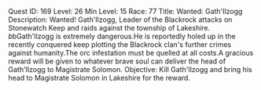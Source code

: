 Quest ID: 169
Level: 26
Min Level: 15
Race: 77
Title: Wanted: Gath'Ilzogg
Description: Wanted! Gath'Ilzogg, Leader of the Blackrock attacks on Stonewatch Keep and raids against the township of Lakeshire. $b$bGath'Ilzogg is extremely dangerous.He is reportedly holed up in the recently conquered keep plotting the Blackrock clan's further crimes against humanity.The orc infestation must be quelled at all costs.A gracious reward will be given to whatever brave soul can deliver the head of Gath'Ilzogg to Magistrate Solomon.
Objective: Kill Gath'Ilzogg and bring his head to Magistrate Solomon in Lakeshire for the reward.
